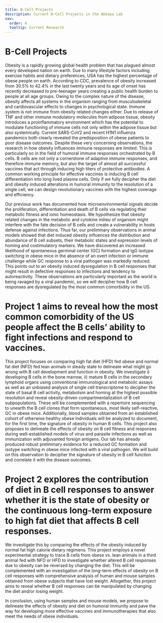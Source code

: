 ```yaml
---
title: B-Cell Projects
description: Current B-Cell Projects in the Akkaya Lab
nav:
  order: 4
  tooltip: Current Research
---
```


# <i class="fas fa-microscope"></i>B-Cell Projects

Obesity is a rapidly growing global health problem that has plagued almost every developed nation on earth. Due to many lifestyle factors including exercise habits and dietary preferences, USA has the highest percentage of obese people on earth. According to CDC, prevalence of obesity increased from 30.5% to 42.4% in the last twenty years and its age of onset has recently decreased to pre-teenager years creating a public health burden to people at all age groups. Owing to the complex nature of the disease, obesity affects all systems in the organism ranging from musculoskeletal and cardiovascular effects to changes in psychological state. Immune system is not immune from obesity related changes either. Due to release of TNF and other immune modulatory molecules from adipose tissue, obesity introduces a proinflammatory environment which has the potential to modulate functioning of immune cells not only within the adipose tissue but also systemically. Current SARS-CoV2 and recent H1N1 influenza pandemics both clearly revealed the predisposition of obese patients to poor disease outcomes. Despite these very concerning observations, the research in how obesity influences immune responses are limited. This is particularly so in the field of humoral immune responses orchestrated by B cells. B cells are not only a cornerstone of adaptive immune responses, and therefore immune memory, but also the target of almost all successful vaccines that act through inducing high titers of protective antibodies. A common working principle for effective vaccines is inducing B cell differentiation into long lived plasma cells. Only if we fully decipher the diet and obesity induced alterations in humoral immunity to the resolution of a single cell, we can design revolutionary vaccines with the highest coverage and efficiency.

Our previous work has documented how microenvironmental signals decide the proliferation, differentiation and death of B cells via regulating their metabolic fitness and ionic homeostasis. We hypothesize that obesity related changes in the metabolic and cytokine milieu of organism might interfere with the fate decision of B cells and create a vulnerability in hosts defense against infections. Thus far, our preliminary observations in animal models showed that diet induced obesity influences the distribution and abundance of B cell subsets, their metabolic states and expression levels of homing and costimulatory markers. We have discovered an increased likelihood of spontaneous germinal center (GC) formation and IgG isotype switching in obese mice in the absence of an overt infection or immune challenge while GC response to a viral pathogen was markedly reduced. This points out to an obesity induced dysregulation in B cell responses that might result in defective responses to infections and tendency to autoreactivity.  These observations are particularly important as the world is being ravaged by a viral pandemic, so we will decipher how B cell responses are dysregulated by the most common comorbidity in the US.

# Project 1 aims to reveal how the most common comorbidity of the US people affect the B cells’ ability to fight infections and respond to vaccines. 
This project focuses on comparing high fat diet (HFD) fed obese and normal fat diet (NFD) fed lean animals in steady state to delineate what might go wrong with B cell development and function in obesity. We investigate i) developing B cells in the bone marrow, ii) mature B cells in the secondary lymphoid organs using conventional immunological and metabolic assays as well as an unbiased analysis of single cell transcriptome to decipher the state of basal B cell activity, metabolism and homing at the highest possible resolution and reveal obesity-driven compartmentalization of B cell subpopulations. These will be complemented with a repertoire sequencing to unearth the B cell clones that form spontaneous, most likely self-reactive, GC in obese mice. Additionally, blood samples obtained from an established cohort of otherwise healthy obese individuals will be analyzed to document, for the first time, the signature of obesity in human B cells. This project also proposes to delineate the effects of obesity on B cell fitness and responses during well-established models of virus and parasite infections as well as immunization with adjuvanted foreign antigens. Our lab has already produced robust preliminary evidence for a reduced GC formation and isotype switching in obese mice infected with a viral pathogen. We will build on this observation to decipher the signature of obesity in B cell function and correlate it with the disease outcomes.

# Project 2 explores the contribution of diet in B cell responses to answer whether it is the state of obesity or the continuous long-term exposure to high fat diet that affects B cell responses. 
We investigate this by comparing the effects of the obesity induced by normal fat high calorie dietary regimens. This project employs a novel experimental strategy to trace B cells from obese vs. lean animals in a third animal fed with NFD or HFD to investigate whether altered B cell responses due to obesity can be reversed by changing the diet. This will be complemented with an investigation of the long-term effects of obesity on B cell responses with comprehensive analysis of human and mouse samples obtained from obese subjects that have lost weight. Altogether, this project aims to reveal whether B cell responses can be manipulated by changing the diet and/or losing weight.

In conclusion, using human samples and mouse models, we propose to delineate the effects of obesity and diet on humoral immunity and pave the way for developing more effective vaccines and immunotherapies that also meet the needs of obese individuals.